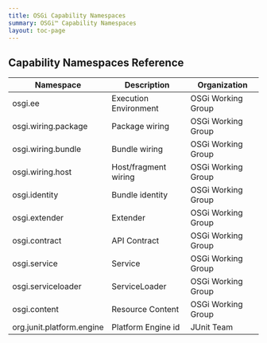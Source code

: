 ```yaml
---
title: OSGi Capability Namespaces
summary: OSGi™ Capability Namespaces
layout: toc-page
---
```


## Capability Namespaces Reference

Namespace | Description | Organization
----------|-------------|------------
osgi.ee | Execution Environment | OSGi Working Group
osgi.wiring.package | Package wiring | OSGi Working Group
osgi.wiring.bundle | Bundle wiring | OSGi Working Group
osgi.wiring.host | Host/fragment wiring | OSGi Working Group
osgi.identity | Bundle identity | OSGi Working Group
osgi.extender | Extender | OSGi Working Group
osgi.contract | API Contract | OSGi Working Group
osgi.service | Service | OSGi Working Group
osgi.serviceloader | ServiceLoader | OSGi Working Group
osgi.content | Resource Content | OSGi Working Group
org.junit.platform.engine | Platform Engine id | JUnit Team
